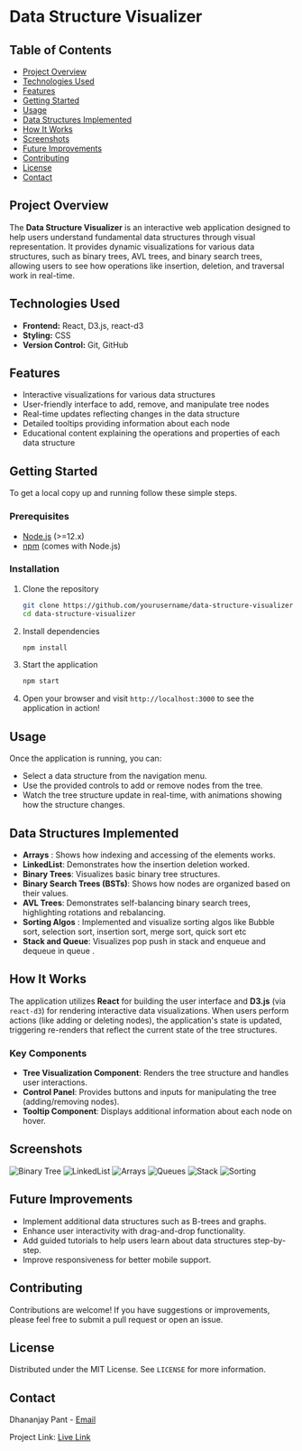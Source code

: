 # Data Structure Visualizer

## Table of Contents
- [Project Overview](#project-overview)
- [Technologies Used](#technologies-used)
- [Features](#features)
- [Getting Started](#getting-started)
- [Usage](#usage)
- [Data Structures Implemented](#data-structures-implemented)
- [How It Works](#how-it-works)
- [Screenshots](#screenshots)
- [Future Improvements](#future-improvements)
- [Contributing](#contributing)
- [License](#license)
- [Contact](#contact)

## Project Overview
The **Data Structure Visualizer** is an interactive web application designed to help users understand fundamental data structures through visual representation. It provides dynamic visualizations for various data structures, such as binary trees, AVL trees, and binary search trees, allowing users to see how operations like insertion, deletion, and traversal work in real-time.

## Technologies Used
- **Frontend:** React, D3.js, react-d3
- **Styling:** CSS
- **Version Control:** Git, GitHub

## Features
- Interactive visualizations for various data structures
- User-friendly interface to add, remove, and manipulate tree nodes
- Real-time updates reflecting changes in the data structure
- Detailed tooltips providing information about each node
- Educational content explaining the operations and properties of each data structure

## Getting Started
To get a local copy up and running follow these simple steps.

### Prerequisites
- [Node.js](https://nodejs.org/) (>=12.x)
- [npm](https://www.npmjs.com/) (comes with Node.js)

### Installation
1. Clone the repository
   ```bash
   git clone https://github.com/yourusername/data-structure-visualizer.git
   cd data-structure-visualizer
   ```

2. Install dependencies
   ```bash
   npm install
   ```

3. Start the application
   ```bash
   npm start
   ```

4. Open your browser and visit `http://localhost:3000` to see the application in action!

## Usage
Once the application is running, you can:
- Select a data structure from the navigation menu.
- Use the provided controls to add or remove nodes from the tree.
- Watch the tree structure update in real-time, with animations showing how the structure changes.

## Data Structures Implemented
- **Arrays** : Shows how indexing and accessing of the elements works.
- **LinkedList**: Demonstrates how the insertion deletion worked.
- **Binary Trees**: Visualizes basic binary tree structures.
- **Binary Search Trees (BSTs)**: Shows how nodes are organized based on their values.
- **AVL Trees**: Demonstrates self-balancing binary search trees, highlighting rotations and rebalancing.
- **Sorting Algos** : Implemented and visualize sorting algos like  Bubble sort, selection sort, insertion sort, merge sort, quick sort etc
- **Stack and Queue**: Visualizes pop push in stack and enqueue and dequeue in queue .

## How It Works
The application utilizes **React** for building the user interface and **D3.js** (via `react-d3`) for rendering interactive data visualizations. When users perform actions (like adding or deleting nodes), the application's state is updated, triggering re-renders that reflect the current state of the tree structures.

### Key Components
- **Tree Visualization Component**: Renders the tree structure and handles user interactions.
- **Control Panel**: Provides buttons and inputs for manipulating the tree (adding/removing nodes).
- **Tooltip Component**: Displays additional information about each node on hover.

## Screenshots
![Binary Tree](ss/Trees.png)
![LinkedList](ss/LinkedList.png)
![Arrays](ss/Arrays.png)
![Queues](ss/Queues.png)
![Stack](ss/Stack.png)
![Sorting](ss/Sorting.png)

## Future Improvements
- Implement additional data structures such as B-trees and graphs.
- Enhance user interactivity with drag-and-drop functionality.
- Add guided tutorials to help users learn about data structures step-by-step.
- Improve responsiveness for better mobile support.

## Contributing
Contributions are welcome! If you have suggestions or improvements, please feel free to submit a pull request or open an issue.

## License
Distributed under the MIT License. See `LICENSE` for more information.

## Contact
Dhananjay Pant - [Email](mailto:dhananjayoffc2002@example.com)

Project Link: [Live Link](https://ds-visuals.netlify.app/)

